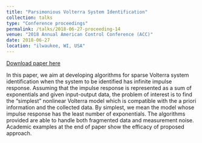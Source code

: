 ```yaml
---
title: "Parsimonious Volterra System Identification"
collection: talks
type: "Conference proceedings"
permalink: /talks/2018-06-27-proceeding-14
venue: "2018 Annual American Control Conference (ACC)"
date: 2018-06-27
location: "ilwaukee, WI, USA"
---
```


[Download paper here](https://ieeexplore.ieee.org/document/8431084)

In this paper, we aim at developing algorithms for sparse Volterra system identification when the system to be identified has infinite impulse response. Assuming that the impulse response is represented as a sum of exponentials and given input-output data, the problem of interest is to find the “simplest” nonlinear Volterra model which is compatible with the a priori information and the collected data. By simplest, we mean the model whose impulse response has the least number of exponentials. The algorithms provided are able to handle both fragmented data and measurement noise. Academic examples at the end of paper show the efficacy of proposed approach.
